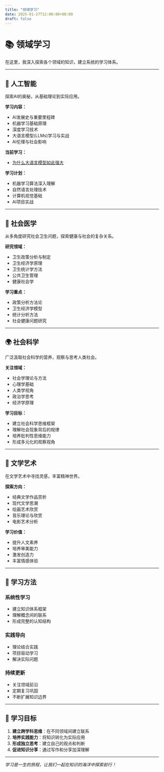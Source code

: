 ```yaml
---
title: "领域学习"
date: 2025-01-27T12:00:00+08:00
draft: false
---
```


# 📚 领域学习

在这里，我深入探索各个领域的知识，建立系统的学习体系。

---

## 🤖 人工智能

探索AI的奥秘，从基础理论到实际应用。

**学习内容：**
- AI发展史与重要里程碑
- 机器学习基础原理
- 深度学习技术
- 大语言模型(LLMs)学习与实战
- AI伦理与社会影响

**当前学习：**
- [为什么大语言模型如此强大](/guide/learning/ai/why-llms-are-powerful/)

**学习计划：**
- 机器学习算法深入理解
- 自然语言处理技术
- 计算机视觉基础
- AI项目实战

---

## 🏥 社会医学

从多角度研究社会卫生问题，探索健康与社会的复杂关系。

**研究领域：**
- 卫生政策分析与制定
- 卫生经济学原理
- 卫生统计学方法
- 公共卫生管理
- 健康社会学

**学习重点：**
- 政策分析方法论
- 卫生经济学模型
- 统计分析方法
- 社会健康问题研究

---

## 🌍 社会科学

广泛汲取社会科学的营养，观察与思考人类社会。

**关注领域：**
- 社会学理论与方法
- 心理学基础
- 人类学视角
- 政治学思考
- 经济学原理

**学习目标：**
- 建立社会科学思维框架
- 理解社会现象背后的规律
- 培养批判性思维能力
- 形成多元化的观察视角

---

## 🎨 文学艺术

在文学艺术中寻找灵感，丰富精神世界。

**探索方向：**
- 经典文学作品赏析
- 现代文学思潮
- 绘画艺术欣赏
- 音乐理论与欣赏
- 电影艺术分析

**学习价值：**
- 提升人文素养
- 培养审美能力
- 激发创造力
- 丰富情感体验

---

## 📖 学习方法

### 系统性学习
- 建立知识体系框架
- 理解概念间的联系
- 形成完整的认知结构

### 实践导向
- 理论结合实践
- 项目驱动学习
- 解决实际问题

### 持续更新
- 关注领域前沿
- 定期复习巩固
- 不断扩展知识边界

---

## 🎯 学习目标

1. **建立跨学科思维**：在不同领域间建立联系
2. **培养实践能力**：将知识转化为实际应用
3. **形成独立思考**：建立自己的观点和判断
4. **促进知识分享**：通过写作和分享加深理解

---

*学习是一生的旅程，让我们一起在知识的海洋中探索前行！*
